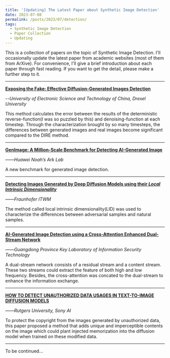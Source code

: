 ```yaml
---
title: '[Updating] The Latest Paper about Synthetic Image Detection'
date: 2023-07-08
permalink: /posts/2023/07/detection/
tags:
  - Synthetic Image Detection
  - Paper Collection
  - Updating
---
```


This is a collection of papers on the topic of Synthetic Image Detection. I'll occasionally update the latest paper from academic websites (most of them from ArXive). For convenience, I'll give a brief introduction about each paper through fast reading. If you want to get the detail, please make a further step to it.

---
**[Exposing the Fake: Effective Diffusion-Generated Images Detection](https://arxiv.org/abs/2307.06272)**

--*University of Electronic Science and Technology of China, Drexel University*

This method calculates the error between the results of the deterministic reverse-function(I was so puzzled by this) and denoising-function at each timestep. Through the characterization brought by so many timesteps, the differences between generated images and real images become significant compared to the DIRE method.

---
**[GenImage: A Million-Scale Benchmark for Detecting AI-Generated Image](https://arxiv.org/abs/2306.08571)** 

——*Huawei Noah’s Ark Lab*

A new benchmark for generated image detection.

---
**[Detecting Images Generated by Deep Diffusion Models using their *Local Intrinsic Dimensionality*](https://arxiv.org/abs/2307.02347)**

——*Fraunhofer ITWM*

The method called local intrinsic dimensionality(LID) was used to characterize the differences between adversarial samples and natural samples.

---
**[AI-Generated Image Detection using a Cross-Attention Enhanced Dual-Stream Network](https://arxiv.org/abs/2306.07005)**

——*Guangdong Province Key Laboratory of Information Security Technology*

A dual-stream network consists of a residual stream and a content stream. These two streams could extract the feature of both high and low frequency. Besides, the cross-attention was concated to the dual-stream to enhance the information exchange.

---
**[HOW TO DETECT UNAUTHORIZED DATA USAGES IN TEXT-TO-IMAGE DIFFUSION MODELS](https://arxiv.org/abs/2307.03108)**

——*Rutgers University, Sony AI*

To protect the copyright from the images generated by unauthorized data, this paper proposed a method that adds unique and imperceptible contents on the image which could plant injected memorization into the diffusion model when trained on these modified data.

---
To be continued...
